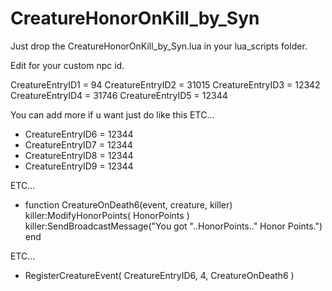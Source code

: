 # CreatureHonorOnKill_by_Syn


Just drop the CreatureHonorOnKill_by_Syn.lua in your lua_scripts folder.


Edit for your custom npc id.

CreatureEntryID1 = 94
CreatureEntryID2 = 31015
CreatureEntryID3 = 12342
CreatureEntryID4 = 31746
CreatureEntryID5 = 12344




You can add more if u want just do like this
ETC...
+ CreatureEntryID6 = 12344
+ CreatureEntryID7 = 12344
+ CreatureEntryID8 = 12344
+ CreatureEntryID9 = 12344



ETC...
+ function CreatureOnDeath6(event, creature, killer)
	killer:ModifyHonorPoints( HonorPoints )
	killer:SendBroadcastMessage("You got "..HonorPoints.." Honor Points.")
end


ETC...
+ RegisterCreatureEvent( CreatureEntryID6, 4, CreatureOnDeath6 )
